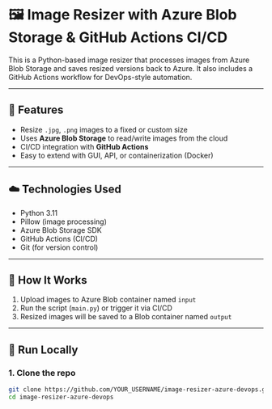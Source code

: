 # 🖼️ Image Resizer with Azure Blob Storage & GitHub Actions CI/CD

This is a Python-based image resizer that processes images from Azure Blob Storage and saves resized versions back to Azure. It also includes a GitHub Actions workflow for DevOps-style automation.

---

## 📌 Features

- Resize `.jpg`, `.png` images to a fixed or custom size
- Uses **Azure Blob Storage** to read/write images from the cloud
- CI/CD integration with **GitHub Actions**
- Easy to extend with GUI, API, or containerization (Docker)

---

## ☁️ Technologies Used

- Python 3.11
- Pillow (image processing)
- Azure Blob Storage SDK
- GitHub Actions (CI/CD)
- Git (for version control)

---

## 🚀 How It Works

1. Upload images to Azure Blob container named `input`
2. Run the script (`main.py`) or trigger it via CI/CD
3. Resized images will be saved to a Blob container named `output`

---

## 🧪 Run Locally

### 1. Clone the repo

```bash
git clone https://github.com/YOUR_USERNAME/image-resizer-azure-devops.git
cd image-resizer-azure-devops
